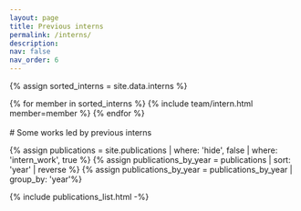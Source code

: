 ```yaml
---
layout: page
title: Previous interns
permalink: /interns/
description: 
nav: false
nav_order: 6
---
```


{% assign sorted_interns = site.data.interns %}

<div class="team alumni">
{% for member in sorted_interns %}
  {% include team/intern.html member=member %}
{% endfor %}
</div>

<br>
# Some works led by previous interns

{% assign publications = site.publications | where: 'hide', false | where: 'intern_work', true %}
{% assign publications_by_year = publications |  sort: 'year' |  reverse %}
{% assign publications_by_year = publications_by_year | group_by: 'year'%}

{% include publications_list.html -%}

